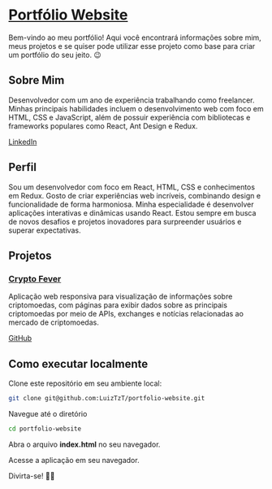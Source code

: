 <h1><a href="https://luiztozati-portfolio.vercel.app/">Portfólio Website</a></h1>
<p>Bem-vindo ao meu portfólio! Aqui você encontrará informações sobre mim, meus projetos e se quiser pode utilizar esse projeto como base para criar um portfólio do seu jeito. 😉</p>

<h2>Sobre Mim</h2>
<p>Desenvolvedor com um ano de experiência trabalhando como freelancer.
Minhas principais habilidades incluem o desenvolvimento web com foco em HTML, CSS e JavaScript,
além de possuir experiência com bibliotecas e frameworks populares como React, Ant Design e Redux.</p>
<a href="https://www.linkedin.com/in/luiz-felipe-tozati-59b63a262/">LinkedIn</a>

<h2>Perfil</h2>
<p>Sou um desenvolvedor com foco em React, HTML, CSS e conhecimentos em Redux. Gosto de criar experiências web incríveis, combinando design e funcionalidade de forma harmoniosa. 
Minha especialidade é desenvolver aplicações interativas e dinâmicas usando React. Estou sempre em busca de novos desafios e projetos inovadores para surpreender usuários e superar expectativas.</p>

<h2>Projetos</h2>
<h3><a href="https://crypto-fever.vercel.app/">Crypto Fever</a></h3>
<p>Aplicação web responsiva para visualização de informações sobre criptomoedas, com páginas para exibir dados sobre as principais criptomoedas por meio de APIs, exchanges e notícias relacionadas 
ao mercado de criptomoedas.</p>

<p><a href="https://github.com/LuizTzT/cryptoFever">GitHub</a></p>

<h2>Como executar localmente</h2>
<p>Clone este repositório em seu ambiente local:</p>

```bash
git clone git@github.com:LuizTzT/portfolio-website.git
```

<p>Navegue até o diretório</p>

```bash
cd portfolio-website
```

<p>Abra o arquivo <strong>index.html</strong> no seu navegador.</p>
<p>Acesse a aplicação em seu navegador.</p>

<p>Divirta-se! 🎉🎉</p>


